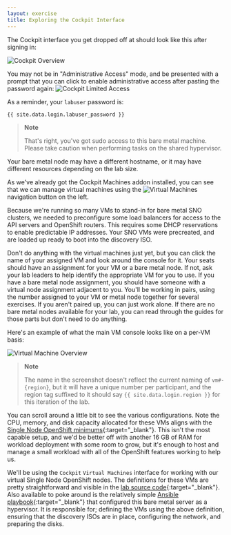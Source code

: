 ```yaml
---
layout: exercise
title: Exploring the Cockpit Interface
---
```


The Cockpit interface you get dropped off at should look like this after signing in:

![Cockpit Overview](/assets/images/cockpit-landing.png?style=centered&style=border "Cockpit Overview")

You may not be in "Administrative Access" mode, and be presented with a prompt that you can click to enable administrative access after pasting the password again: ![Cockpit Limited Access](/assets/images/cockpit-limited-access.png?style=small "Cockpit Limited Access")

As a reminder, your `labuser` password is:

```
{{ site.data.login.labuser_password }}
```

> **Note**
>
> That's right, you've got sudo access to this bare metal machine. Please take caution when performing tasks on the shared hypervisor.

Your bare metal node may have a different hostname, or it may have different resources depending on the lab size.

As we've already got the Cockpit Machines addon installed, you can see that we can manage virtual machines using the ![Virtual Machines](/assets/images/cockpit-virtual-machines.png?style=small "Virtual Machines") navigation button on the left.

Because we're running so many VMs to stand-in for bare metal SNO clusters, we needed to preconfigure some load balancers for access to the API servers and OpenShift routers. This requires some DHCP reservations to enable predictable IP addresses. Your SNO VMs were precreated, and are loaded up ready to boot into the discovery ISO.

Don't do anything with the virtual machines just yet, but you can click the name of your assigned VM and look around the console for it. Your seats should have an assignment for your VM or a bare metal node. If not, ask your lab leaders to help identify the appropriate VM for you to use. If you have a bare metal node assignment, you should have someone with a virtual node assignment adjacent to you. You'll be working in pairs, using the number assigned to your VM or metal node together for several exercises. If you aren't paired up, you can just work alone. If there are no bare metal nodes available for your lab, you can read through the guides for those parts but don't need to do anything.

Here's an example of what the main VM console looks like on a per-VM basis:

![Virtual Machine Overview](/assets/images/cockpit-virtual-machine-overview.png?style=centered&style=border "Virtual Machine Overview")

> **Note**
>
> The name in the screenshot doesn't reflect the current naming of `vm#-{region}`, but it will have a unique number per participant, and the region tag suffixed to it should say `{{ site.data.login.region }}` for this iteration of the lab.

You can scroll around a little bit to see the various configurations. Note the CPU, memory, and disk capacity allocated for these VMs aligns with the [Single Node OpenShift minimums](https://docs.openshift.com/container-platform/4.12/installing/installing_sno/install-sno-preparing-to-install-sno.html#:~:text=Table%201.%20Minimum%20resource%20requirements){:target="_blank"}. This isn't the most capable setup, and we'd be better off with another 16 GB of RAM for workload deployment with some room to grow, but it's enough to host and manage a small workload with all of the OpenShift features working to help us.

We'll be using the `Cockpit` `Virtual Machines` interface for working with our virtual Single Node OpenShift nodes. The definitions for these VMs are pretty straightforward and visible in the [lab source code](https://github.com/redhat-na-ssa/rhte-edge-lab-sno/blob/main/ansible/templates/vm.xml.j2){:target="_blank"}. Also available to poke around is the relatively simple [Ansible playbook](https://github.com/redhat-na-ssa/rhte-edge-lab-sno/blob/main/ansible/hypervisor.yml){:target="_blank"} that configured this bare metal server as a hypervisor. It is responsible for; defining the VMs using the above definition, ensuring that the discovery ISOs are in place, configuring the network, and preparing the disks.
